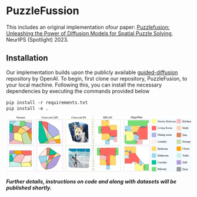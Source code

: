 # PuzzleFussion
This includes an original implementation ofour paper:
[Puzzlefusion: Unleashing the Power of Diffusion Models for Spatial Puzzle Solving](https://arxiv.org/pdf/2211.13785.pdf), NeurIPS (Spotlight) 2023.



## Installation
Our implementation builds upon the publicly available  [guided-diffusion](https://github.com/openai/guided-diffusion) repository by OpenAI. To begin, first clone our repository, PuzzleFusion, to your local machine. Following this, you can install the necessary dependencies by executing the commands provided below
```
pip install -r requirements.txt
pip install -e .
```








![Model dataset](imgs/dataset2.png)





***Further details, instructions on code and along with datasets will be published shortly.***
